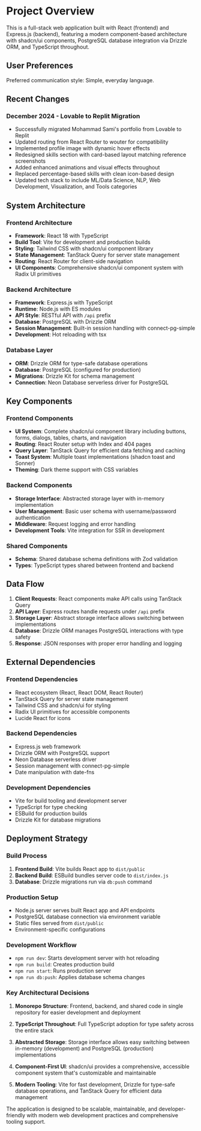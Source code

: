 # Project Overview

This is a full-stack web application built with React (frontend) and Express.js (backend), featuring a modern component-based architecture with shadcn/ui components, PostgreSQL database integration via Drizzle ORM, and TypeScript throughout.

## User Preferences

Preferred communication style: Simple, everyday language.

## Recent Changes

### December 2024 - Lovable to Replit Migration
- Successfully migrated Mohammad Sami's portfolio from Lovable to Replit
- Updated routing from React Router to wouter for compatibility
- Implemented profile image with dynamic hover effects
- Redesigned skills section with card-based layout matching reference screenshots
- Added enhanced animations and visual effects throughout
- Replaced percentage-based skills with clean icon-based design
- Updated tech stack to include ML/Data Science, NLP, Web Development, Visualization, and Tools categories

## System Architecture

### Frontend Architecture
- **Framework**: React 18 with TypeScript
- **Build Tool**: Vite for development and production builds
- **Styling**: Tailwind CSS with shadcn/ui component library
- **State Management**: TanStack Query for server state management
- **Routing**: React Router for client-side navigation
- **UI Components**: Comprehensive shadcn/ui component system with Radix UI primitives

### Backend Architecture
- **Framework**: Express.js with TypeScript
- **Runtime**: Node.js with ES modules
- **API Style**: RESTful API with `/api` prefix
- **Database**: PostgreSQL with Drizzle ORM
- **Session Management**: Built-in session handling with connect-pg-simple
- **Development**: Hot reloading with tsx

### Database Layer
- **ORM**: Drizzle ORM for type-safe database operations
- **Database**: PostgreSQL (configured for production)
- **Migrations**: Drizzle Kit for schema management
- **Connection**: Neon Database serverless driver for PostgreSQL

## Key Components

### Frontend Components
- **UI System**: Complete shadcn/ui component library including buttons, forms, dialogs, tables, charts, and navigation
- **Routing**: React Router setup with Index and 404 pages
- **Query Layer**: TanStack Query for efficient data fetching and caching
- **Toast System**: Multiple toast implementations (shadcn toast and Sonner)
- **Theming**: Dark theme support with CSS variables

### Backend Components
- **Storage Interface**: Abstracted storage layer with in-memory implementation
- **User Management**: Basic user schema with username/password authentication
- **Middleware**: Request logging and error handling
- **Development Tools**: Vite integration for SSR in development

### Shared Components
- **Schema**: Shared database schema definitions with Zod validation
- **Types**: TypeScript types shared between frontend and backend

## Data Flow

1. **Client Requests**: React components make API calls using TanStack Query
2. **API Layer**: Express routes handle requests under `/api` prefix
3. **Storage Layer**: Abstract storage interface allows switching between implementations
4. **Database**: Drizzle ORM manages PostgreSQL interactions with type safety
5. **Response**: JSON responses with proper error handling and logging

## External Dependencies

### Frontend Dependencies
- React ecosystem (React, React DOM, React Router)
- TanStack Query for server state management
- Tailwind CSS and shadcn/ui for styling
- Radix UI primitives for accessible components
- Lucide React for icons

### Backend Dependencies
- Express.js web framework
- Drizzle ORM with PostgreSQL support
- Neon Database serverless driver
- Session management with connect-pg-simple
- Date manipulation with date-fns

### Development Dependencies
- Vite for build tooling and development server
- TypeScript for type checking
- ESBuild for production builds
- Drizzle Kit for database migrations

## Deployment Strategy

### Build Process
1. **Frontend Build**: Vite builds React app to `dist/public`
2. **Backend Build**: ESBuild bundles server code to `dist/index.js`
3. **Database**: Drizzle migrations run via `db:push` command

### Production Setup
- Node.js server serves built React app and API endpoints
- PostgreSQL database connection via environment variable
- Static files served from `dist/public`
- Environment-specific configurations

### Development Workflow
- `npm run dev`: Starts development server with hot reloading
- `npm run build`: Creates production build
- `npm run start`: Runs production server
- `npm run db:push`: Applies database schema changes

### Key Architectural Decisions

1. **Monorepo Structure**: Frontend, backend, and shared code in single repository for easier development and deployment

2. **TypeScript Throughout**: Full TypeScript adoption for type safety across the entire stack

3. **Abstracted Storage**: Storage interface allows easy switching between in-memory (development) and PostgreSQL (production) implementations

4. **Component-First UI**: shadcn/ui provides a comprehensive, accessible component system that's customizable and maintainable

5. **Modern Tooling**: Vite for fast development, Drizzle for type-safe database operations, and TanStack Query for efficient data management

The application is designed to be scalable, maintainable, and developer-friendly with modern web development practices and comprehensive tooling support.